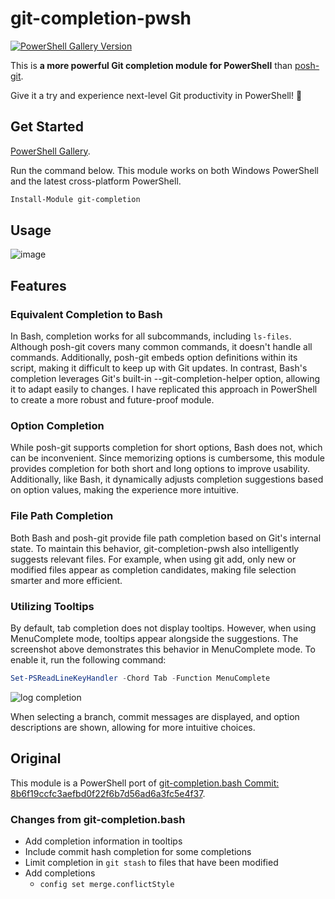 # git-completion-pwsh

[![PowerShell Gallery Version](https://img.shields.io/powershellgallery/v/git-completion)](https://www.powershellgallery.com/packages/git-completion)

This is **a more powerful Git completion module for PowerShell** than [posh-git](https://github.com/dahlbyk/posh-git).

Give it a try and experience next-level Git productivity in PowerShell! 🚀

## Get Started

[PowerShell Gallery](https://www.powershellgallery.com/packages/git-completion).

Run the command below. This module works on both Windows PowerShell and the latest cross-platform PowerShell.

```powershell
Install-Module git-completion
```

## Usage

![image](https://github.com/user-attachments/assets/6d702fe0-5084-4dbf-8b62-3e7c99a6b087)

## Features

### Equivalent Completion to Bash

In Bash, completion works for all subcommands, including `ls-files`. Although posh-git covers many common commands, it doesn't handle all commands. Additionally, posh-git embeds option definitions within its script, making it difficult to keep up with Git updates. In contrast, Bash's completion leverages Git's built-in --git-completion-helper option, allowing it to adapt easily to changes. I have replicated this approach in PowerShell to create a more robust and future-proof module.

### Option Completion
While posh-git supports completion for short options, Bash does not, which can be inconvenient. Since memorizing options is cumbersome, this module provides completion for both short and long options to improve usability.
Additionally, like Bash, it dynamically adjusts completion suggestions based on option values, making the experience more intuitive.

### File Path Completion
Both Bash and posh-git provide file path completion based on Git's internal state. To maintain this behavior, git-completion-pwsh also intelligently suggests relevant files. For example, when using git add, only new or modified files appear as completion candidates, making file selection smarter and more efficient.

### Utilizing Tooltips
By default, tab completion does not display tooltips. However, when using MenuComplete mode, tooltips appear alongside the suggestions. The screenshot above demonstrates this behavior in MenuComplete mode.
To enable it, run the following command:

```powershell
Set-PSReadLineKeyHandler -Chord Tab -Function MenuComplete
```

![log completion](https://github.com/user-attachments/assets/f8327f31-58f8-46cd-af75-97392a0f5cc9)

When selecting a branch, commit messages are displayed, and option descriptions are shown, allowing for more intuitive choices.

## Original

This module is a PowerShell port of [git-completion.bash Commit: 8b6f19ccfc3aefbd0f22f6b7d56ad6a3fc5e4f37](https://github.com/git/git/blob/8b6f19ccfc3aefbd0f22f6b7d56ad6a3fc5e4f37/contrib/completion/git-completion.bash).

### Changes from **git-completion.bash**
- Add completion information in tooltips
- Include commit hash completion for some completions
- Limit completion in `git stash` to files that have been modified
- Add completions
  - `config set merge.conflictStyle`
